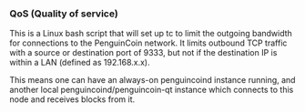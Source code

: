 ### QoS (Quality of service) ###

This is a Linux bash script that will set up tc to limit the outgoing bandwidth for connections to the PenguinCoin network. It limits outbound TCP traffic with a source or destination port of 9333, but not if the destination IP is within a LAN (defined as 192.168.x.x).

This means one can have an always-on penguincoind instance running, and another local penguincoind/penguincoin-qt instance which connects to this node and receives blocks from it.
